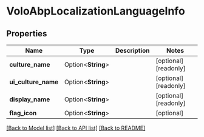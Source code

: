 # VoloAbpLocalizationLanguageInfo

## Properties

Name | Type | Description | Notes
------------ | ------------- | ------------- | -------------
**culture_name** | Option<**String**> |  | [optional][readonly]
**ui_culture_name** | Option<**String**> |  | [optional][readonly]
**display_name** | Option<**String**> |  | [optional][readonly]
**flag_icon** | Option<**String**> |  | [optional]

[[Back to Model list]](../README.md#documentation-for-models) [[Back to API list]](../README.md#documentation-for-api-endpoints) [[Back to README]](../README.md)


